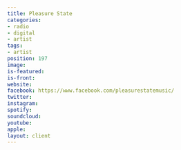 ```yaml
---
title: Pleasure State
categories:
- radio
- digital
- artist
tags:
- artist
position: 197
image: 
is-featured: 
is-front: 
website: 
facebook: https://www.facebook.com/pleasurestatemusic/
twitter: 
instagram: 
spotify: 
soundcloud: 
youtube: 
apple: 
layout: client
---
```


